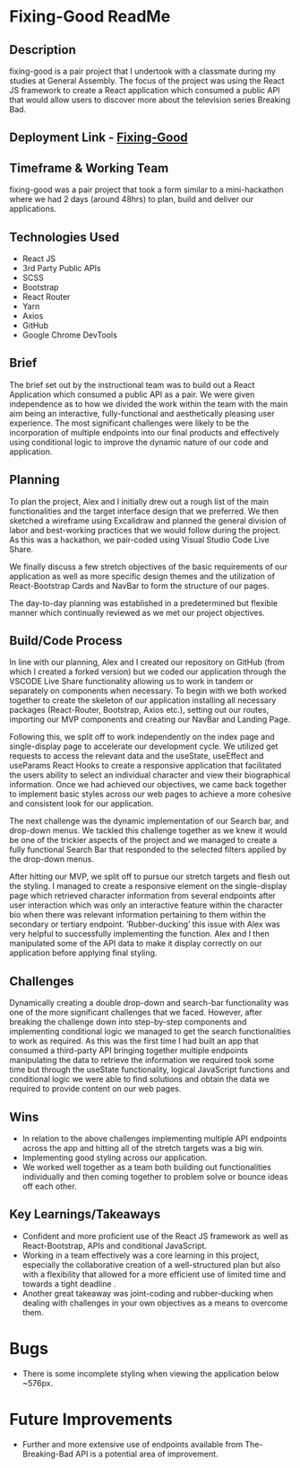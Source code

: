 # Fixing-Good ReadMe

## Description

fixing-good is a pair project that I undertook with a classmate during my studies at General Assembly. The focus of the project was using the React JS framework to create a React application which consumed a public API that would allow users to discover more about the television series Breaking Bad.


## Deployment Link - [Fixing-Good](https://fixing-good.netlify.app/)














## Timeframe & Working Team

fixing-good was a pair project that took a form similar to a mini-hackathon where we had 2 days (around 48hrs) to plan, build and deliver our applications.


## Technologies Used

- React JS
- 3rd Party Public APIs
- SCSS
- Bootstrap
- React Router
- Yarn
- Axios
- GitHub
- Google Chrome DevTools

## Brief
The brief set out by the instructional team was to build out a React Application which consumed a public API as a pair. We were given independence as to how we divided the work within the team with the main aim being an interactive, fully-functional and aesthetically pleasing user experience. The most significant challenges were likely to be the incorporation of multiple endpoints into our final products and effectively using conditional logic to improve the dynamic nature of our code and application.



## Planning

To plan the project, Alex and I initially drew out a rough list of the main functionalities and the target interface design that we preferred. We then sketched a wireframe using Excalidraw and planned the general division of labor and best-working practices that we would follow during the project. As this was a hackathon, we pair-coded using Visual Studio Code Live Share.

We finally discuss a few stretch objectives of the basic requirements of our application as well as more specific design themes and the utilization of React-Bootstrap Cards and NavBar to form the structure of our pages.

The day-to-day planning was established in a predetermined but flexible manner which continually reviewed as we met our project objectives.

## Build/Code Process

In line with our planning, Alex and I created our repository on GitHub (from which I created a forked version) but we coded our application through the VSCODE Live Share functionality allowing us to work in tandem or separately on components when necessary. To begin with we both worked together to create the skeleton of our application installing all necessary packages (React-Router, Bootstrap, Axios etc.), setting out our routes, importing our MVP components and creating our NavBar and Landing Page.

Following this, we split off to work independently on the index page and single-display page to accelerate our development cycle. We utilized get requests to access the relevant data and the useState, useEffect and useParams React Hooks to create a responsive application that facilitated the users ability to select an individual character and view their biographical information. Once we had achieved our objectives, we came back together to implement basic styles across our web pages to achieve a more cohesive and consistent look for our application.

The next challenge was the dynamic implementation of our Search bar, and drop-down menus. We tackled this challenge together as we knew it would be one of the trickier aspects of the project and we managed to create a fully functional Search Bar that responded to the selected filters applied by the drop-down menus. 

After hitting our MVP, we split off to pursue our stretch targets and flesh out the styling. I managed to create a responsive element on the single-display page which retrieved character information from several endpoints after user interaction which was only an interactive feature within the character bio when there was relevant information pertaining to them within the secondary or tertiary endpoint. ‘Rubber-ducking’ this issue with Alex was very helpful to successfully implementing the function. Alex and I then manipulated some of the API data to make it display correctly on our application before applying final styling.





## Challenges

Dynamically creating a double drop-down and search-bar functionality was one of the more significant challenges that we faced. However, after breaking the challenge down into step-by-step components and implementing conditional logic we managed to get the search functionalities to work as required.
As this was the first time I had built an app that consumed a third-party API bringing together multiple endpoints manipulating the data to retrieve the information we required took some time but through the useState functionality, logical JavaScript functions and conditional logic we were able to find solutions and obtain the data we required to provide content on our web pages.


## Wins
- In relation to the above challenges implementing multiple API endpoints across the app and hitting all of the stretch targets was a big win.
- Implementing good styling across our application.
- We worked well together as a team both building out functionalities individually and then coming together to problem solve or bounce ideas off each other.



## Key Learnings/Takeaways

- Confident and more proficient use of the React JS framework as well as React-Bootstrap, APIs and conditional JavaScript.
- Working in a team effectively was a core learning in this project, especially the collaborative creation of a well-structured plan but also with a flexibility that allowed for a more efficient use of limited time and towards a tight deadline .
- Another great takeaway was joint-coding and rubber-ducking when dealing with challenges in your own objectives as a means to overcome them.



# Bugs

- There is some incomplete styling when viewing the application below ~576px.



# Future Improvements

- Further and more extensive use of endpoints available from The-Breaking-Bad API is a potential area of improvement.